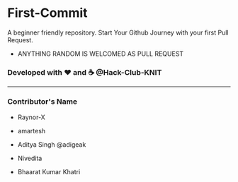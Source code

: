 # First-Commit
A beginner friendly repository.
Start Your Github Journey with your first Pull Request.

* ANYTHING RANDOM IS WELCOMED AS PULL REQUEST

### Developed with :heart: and :coffee: @Hack-Club-KNIT
-----------------------------------------------------------------

### Contributor's Name


*  Raynor-X

*  amartesh 

*  Aditya Singh @adigeak

*  Nivedita

*  Bhaarat Kumar Khatri
